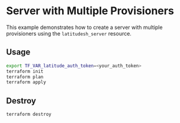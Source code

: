 # Server with Multiple Provisioners

This example demonstrates how to create a server with multiple provisioners using the `latitudesh_server` resource.

## Usage

```bash
export TF_VAR_latitude_auth_token=<your_auth_token>
terraform init
terraform plan
terraform apply
```

## Destroy

```bash
terraform destroy
```